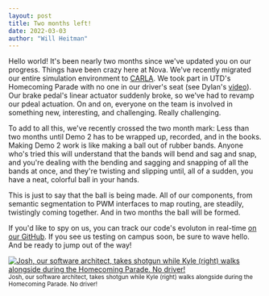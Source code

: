 ```yaml
---
layout: post
title: Two months left!
date: 2022-03-03
author: "Will Heitman"
---
```


Hello world! It's been nearly two months since we've updated you on our progress. Things have been crazy here at Nova. We've recently migrated our entire simulation environment to [CARLA](carlasim.org). We took part in UTD's Homecoming Parade with no one in our driver's seat (see Dylan's [video](https://youtu.be/aLeqj5ZyQQI)). Our brake pedal's linear actuator suddenly broke, so we've had to revamp our pdeal actuation. On and on, everyone on the team is involved in something new, interesting, and challenging. Really challenging.

To add to all this, we've recently crossed the two month mark: Less than two months until Demo 2 has to be wrapped up, recorded, and in the books. Making Demo 2 work is like making a ball out of rubber bands. Anyone who's tried this will understand that the bands will bend and sag and snap, and you're dealing with the bending and sagging and snapping of all the bands at once, and they're twisting and slipping until, all of a sudden, you have a neat, colorful ball in your hands.

This is just to say that the ball is being made. All of our components, from semantic segmentation to PWM interfaces to map routing, are steadily, twistingly coming together. And in two months the ball will be formed.

If you'd like to spy on us, you can track our code's evoluton in real-time [on our GitHub](https://github.com/Nova-UTD/navigator/commits/dev). If you see us testing on campus soon, be sure to wave hello. And be ready to jump out of the way!

[![Josh, our software architect, takes shotgun while Kyle (right) walks alongside during the Homecoming Parade. No driver!](/assets/res/2022-03-03-Driverless-HoCo.jpg)](/assets/res/2022-03-03-Driverless-HoCo.jpg)
<small>Josh, our software architect, takes shotgun while Kyle (right) walks alongside during the Homecoming Parade. No driver!</small>

